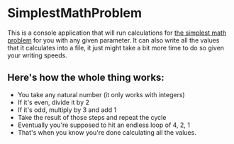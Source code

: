 # SimplestMathProblem
This is a console application that will run calculations for [the simplest math problem](https://youtu.be/094y1Z2wpJg?si=NsgquFOkEKhXeLyd) for you with any given parameter.
It can also write all the values that it calculates into a file, it just might take a bit more time to do so given your writing speeds.

## Here's how the whole thing works:
- You take any natural number (it only works with integers)
- If it's even, divide it by 2
- If it's odd, multiply by 3 and add 1
- Take the result of those steps and repeat the cycle
- Eventually you're supposed to hit an endless loop of 4, 2, 1
- That's when you know you're done calculating all the values.


